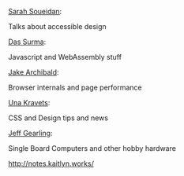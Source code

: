 
[Sarah Soueidan](https://www.sarasoueidan.com/blog/):

Talks about accessible design

  

[Das Surma](https://surma.dev/):

Javascript and WebAssembly stuff

  

[Jake Archibald](https://jakearchibald.com/):

Browser internals and page performance

  

[Una Kravets](https://una.im):

CSS and Design tips and news

  

[Jeff Gearling](https://www.jeffgeerling.com/):

Single Board Computers and other hobby hardware



<http://notes.kaitlyn.works/>
